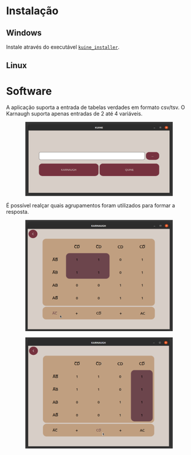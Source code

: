 # Instalação

## Windows

Instale através do executável [`kuine_installer`](https://github.com/luanaccampos/kuine/blob/main/windows/kuine_installer.exe).

## Linux

# Software

A aplicação suporta a entrada de tabelas verdades em formato csv/tsv. O Karnaugh suporta apenas entradas de 2 até 4 variáveis.

<p align="center">
  <img width=400 height=200 src="https://github.com/luanaccampos/kuine/blob/main/exemplo4.png">
</p>

É possível realçar quais agrupamentos foram utilizados para formar a resposta.

<p align="center">
  <img width=400 height=300 src="https://github.com/luanaccampos/kuine/blob/main/exemplo5.png">
</p>

<p align="center">
  <img width=400 height=300 src="https://github.com/luanaccampos/kuine/blob/main/exemplo6.png">
</p>
